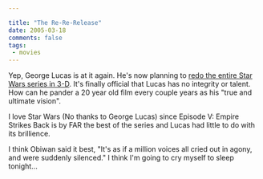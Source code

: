 ```yaml
---

title: "The Re-Re-Release"
date: 2005-03-18
comments: false
tags:
 - movies
---
```


Yep, George Lucas is at it again. He's now planning to [redo the entire Star Wars series in 3-D](http://today.reuters.co.uk/news/newsArticle.aspx?type=entertainmentNews&storyID=2005-03-18T085249Z_01_DEN830004_RTRUKOC_0_FILM-3D.xml). It's finally official that Lucas has no integrity or talent. How can he pander a 20 year old film every couple years as his "true and ultimate vision".


I love Star Wars (No thanks to George Lucas) since Episode V: Empire Strikes Back is by FAR the best of the series and Lucas had little to do with its brillience.


I think Obiwan said it best, "It's as if a million voices all cried out in agony, and were suddenly silenced." I think I'm going to cry myself to sleep tonight...


